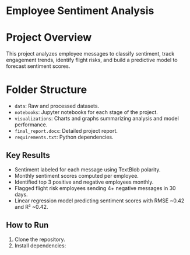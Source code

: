 # Employee Sentiment Analysis

# Project Overview
This project analyzes employee messages to classify sentiment, track engagement trends, identify flight risks, and build a predictive model to forecast sentiment scores.

# Folder Structure
- `data`: Raw and processed datasets.
- `notebooks`: Jupyter notebooks for each stage of the project.
- `visualizations`: Charts and graphs summarizing analysis and model performance.
- `final_report.docx`: Detailed project report.
- `requirements.txt`: Python dependencies.

## Key Results
- Sentiment labeled for each message using TextBlob polarity.
- Monthly sentiment scores computed per employee.
- Identified top 3 positive and negative employees monthly.
- Flagged flight risk employees sending 4+ negative messages in 30 days.
- Linear regression model predicting sentiment scores with RMSE ~0.42 and R² ~0.42.

## How to Run
1. Clone the repository.
2. Install dependencies:

